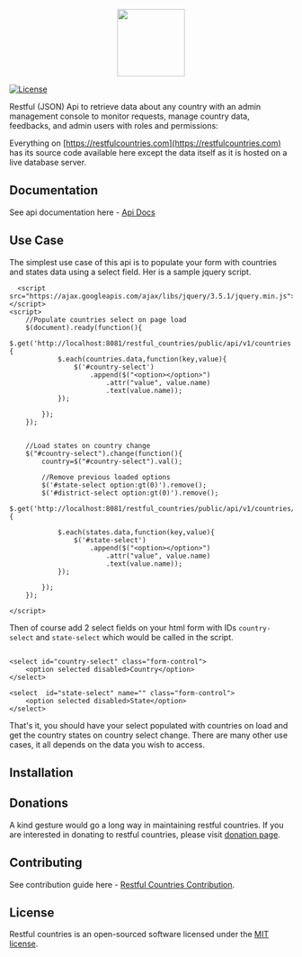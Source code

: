 <p align="center"><a href="https://restfulcountries.com" target="_blank"><img src="https://restfulcountries.com/storage/images/logo/restful-logo-VERTICAL-SVG.svg" width="120"></a></p>

<p align="center">

<a href="https://github.com/Naterus/restful-countries/blob/main/LICENSE"><img src="https://restfulcountries.com/storage/images/license-mit.svg" alt="License"></a>
</p>


Restful (JSON) Api to retrieve data about any country with an admin management console to monitor requests, manage country data, feedbacks, and admin users with roles and permissions:

Everything on [https://restfulcountries.com](https://restfulcountries.com) has its source code available here except the data itself as it is hosted on a live database server.

## Documentation
See api documentation here -  [Api Docs](https://restfulcountries.com/api-documentation)

## Use Case
The simplest use case of this api is to populate your form with countries and states data using a select field.
Her is a sample jquery script.

```angular2html
  <script src="https://ajax.googleapis.com/ajax/libs/jquery/3.5.1/jquery.min.js"></script>
<script>
    //Populate countries select on page load
    $(document).ready(function(){
        $.get('http://localhost:8081/restful_countries/public/api/v1/countries',function(countries){
            $.each(countries.data,function(key,value){
                $('#country-select')
                    .append($("<option></option>")
                        .attr("value", value.name)
                        .text(value.name));
            });

        });
    });


    //Load states on country change
    $("#country-select").change(function(){
        country=$("#country-select").val();

        //Remove previous loaded options
        $('#state-select option:gt(0)').remove();
        $('#district-select option:gt(0)').remove();
        $.get('http://localhost:8081/restful_countries/public/api/v1/countries/'+country+'/states',function(states){

            $.each(states.data,function(key,value){
                $('#state-select')
                    .append($("<option></option>")
                        .attr("value", value.name)
                        .text(value.name));
            });

        });
    });

</script>
```
Then of course add 2 select fields on your html form with IDs `country-select` and `state-select` which would be called in the script.

```angular2html

<select id="country-select" class="form-control">
    <option selected disabled>Country</option>
</select>

<select  id="state-select" name="" class="form-control">
    <option selected disabled>State</option>
</select>

```
That's it, you should have your select populated with countries on load and get the country states on country select change.
There are many other use cases, it all depends on the data you wish to access.

## Installation


## Donations

A kind gesture would go a long way in maintaining restful countries. If you are interested in donating to restful countries, please visit [donation page](https://restfulcountries.com/donation).

## Contributing

See contribution  guide here - [Restful Countries Contribution](https://laravel.com/docs/contributions).

## License

Restful countries is an open-sourced software licensed under the [MIT license](https://opensource.org/licenses/MIT).

